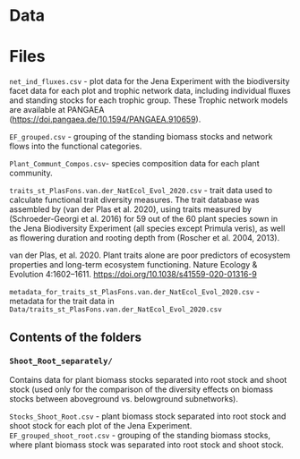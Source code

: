 # Data

# Files 

`net_ind_fluxes.csv` - plot data for the Jena Experiment with the biodiversity facet data for each plot and trophic network data, including individual fluxes and standing stocks for each trophic group. These Trophic network models are available at PANGAEA (https://doi.pangaea.de/10.1594/PANGAEA.910659). 

`EF_grouped.csv` - grouping of the standing biomass stocks and network flows into the functional categories.

`Plant_Communt_Compos.csv`- species composition data for each plant community.

`traits_st_PlasFons.van.der_NatEcol_Evol_2020.csv` - trait data used to calculate functional trait diversity measures. The trait database was assembled by (van der Plas et al. 2020), using traits measured by (Schroeder-Georgi et al. 2016) for 59 out of the 60 plant species sown in the Jena Biodiversity Experiment (all species except Primula veris), as well as flowering duration and rooting depth from (Roscher et al. 2004, 2013).

van der Plas, et al. 2020. Plant traits alone are poor predictors of ecosystem properties and long-term ecosystem functioning. Nature Ecology & Evolution 4:1602–1611. https://doi.org/10.1038/s41559-020-01316-9


`metadata_for_traits_st_PlasFons.van.der_NatEcol_Evol_2020.csv` - metadata for the trait data in `Data/traits_st_PlasFons.van.der_NatEcol_Evol_2020.csv`

## Contents of the folders

### `Shoot_Root_separately/`

Contains data for plant biomass stocks separated into root stock and shoot stock (used only for the comparison of the diversity effects on biomass stocks between aboveground vs. belowground subnetworks).

`Stocks_Shoot_Root.csv` - plant biomass stock separated into root stock and shoot stock for each plot of the Jena Experiment.
`EF_grouped_shoot_root.csv` - grouping of the standing biomass stocks, where plant biomass stock was separated into root stock and shoot stock.
